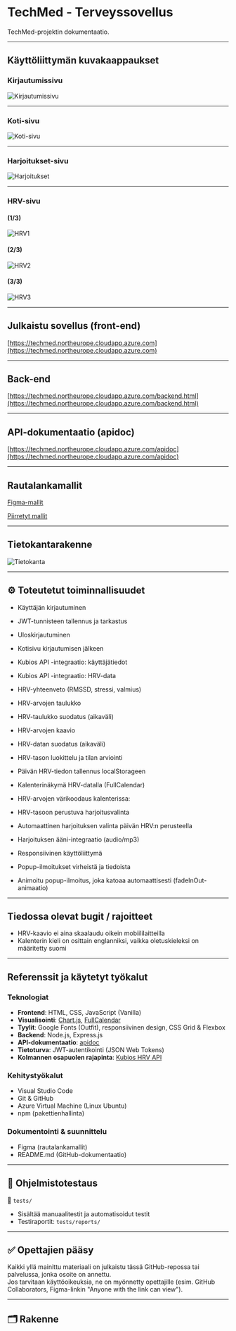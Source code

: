 # TechMed - Terveyssovellus

TechMed-projektin dokumentaatio.

---

## Käyttöliittymän kuvakaappaukset

### Kirjautumissivu


![Kirjautumissivu](https://github.com/user-attachments/assets/368252db-4b96-411a-a108-fe296ed264b4)

---

### Koti-sivu
![Koti-sivu](https://github.com/user-attachments/assets/674ed4ec-d19c-41fe-bfd5-4e65dd4f1e0c)

---

### Harjoitukset-sivu
![Harjoitukset](https://github.com/user-attachments/assets/1fb0f0cd-a45f-4539-9cfa-42b20737ef22)

---

### HRV-sivu

#### (1/3)
![HRV1](https://github.com/user-attachments/assets/eb08861c-8e6e-40d3-a717-55d6d8cdeff4)

#### (2/3)
![HRV2](https://github.com/user-attachments/assets/213c6189-2eee-4bae-b49c-e22dc1c3a488)

#### (3/3)
![HRV3](https://github.com/user-attachments/assets/22184915-3f66-41cb-a131-7f44915541ec)

---

## Julkaistu sovellus (front-end)

[https://techmed.northeurope.cloudapp.azure.com](https://techmed.northeurope.cloudapp.azure.com)

---

## Back-end

[https://techmed.northeurope.cloudapp.azure.com/backend.html](https://techmed.northeurope.cloudapp.azure.com/backend.html)

---

## API-dokumentaatio (apidoc)

[https://techmed.northeurope.cloudapp.azure.com/apidoc](https://techmed.northeurope.cloudapp.azure.com/apidoc)

---

## Rautalankamallit

[Figma-mallit](https://github.com/Lefthandclaw/Techmed/tree/main/k%C3%A4ytt%C3%B6liittym%C3%A4%20suunnitelma%20kuvat/figma%20k%C3%A4ytt%C3%B6liittym%C3%A4) 

[Piirretyt mallit](https://github.com/Lefthandclaw/Techmed/tree/main/k%C3%A4ytt%C3%B6liittym%C3%A4%20suunnitelma%20kuvat/piirretty%20k%C3%A4ytt%C3%B6liittym%C3%A4)

---

## Tietokantarakenne

![Tietokanta](https://github.com/user-attachments/assets/15e6bdaf-0974-4c86-a942-91ad88e14964)

---

## ⚙️ Toteutetut toiminnallisuudet

- Käyttäjän kirjautuminen

- JWT-tunnisteen tallennus ja tarkastus

- Uloskirjautuminen

- Kotisivu kirjautumisen jälkeen

- Kubios API -integraatio: käyttäjätiedot

- Kubios API -integraatio: HRV-data

- HRV-yhteenveto (RMSSD, stressi, valmius)

- HRV-arvojen taulukko

- HRV-taulukko suodatus (aikaväli)

- HRV-arvojen kaavio

- HRV-datan suodatus (aikaväli)

- HRV-tason luokittelu ja tilan arviointi

- Päivän HRV-tiedon tallennus localStorageen

- Kalenterinäkymä HRV-datalla (FullCalendar)
  
- HRV-arvojen värikoodaus kalenterissa:

- HRV-tasoon perustuva harjoitusvalinta

- Automaattinen harjoituksen valinta päivän HRV:n perusteella

- Harjoituksen ääni-integraatio (audio/mp3)

- Responsiivinen käyttöliittymä

- Popup-ilmoitukset virheistä ja tiedoista

- Animoitu popup-ilmoitus, joka katoaa automaattisesti (fadeInOut-animaatio)

---

## Tiedossa olevat bugit / rajoitteet

- HRV-kaavio ei aina skaalaudu oikein mobiililaitteilla
- Kalenterin kieli on osittain englanniksi, vaikka oletuskieleksi on määritetty suomi

---

## Referenssit ja käytetyt työkalut

### Teknologiat
- **Frontend**: HTML, CSS, JavaScript (Vanilla)
- **Visualisointi**: [Chart.js](https://www.chartjs.org/), [FullCalendar](https://fullcalendar.io/)
- **Tyylit**: Google Fonts (Outfit), responsiivinen design, CSS Grid & Flexbox
- **Backend**: Node.js, Express.js
- **API-dokumentaatio**: [apidoc](https://apidocjs.com/)
- **Tietoturva**: JWT-autentikointi (JSON Web Tokens)
- **Kolmannen osapuolen rajapinta**: [Kubios HRV API](https://www.kubios.com/hrv-api/)

### Kehitystyökalut
- Visual Studio Code
- Git & GitHub
- Azure Virtual Machine (Linux Ubuntu)
- npm (pakettienhallinta)

### Dokumentointi & suunnittelu
- Figma (rautalankamallit)
- README.md (GitHub-dokumentaatio)
  
---

## 🧪 Ohjelmistotestaus

📁 `tests/`

- Sisältää manuaalitestit ja automatisoidut testit
- Testiraportit: `tests/reports/`

---

## ✅ Opettajien pääsy

Kaikki yllä mainittu materiaali on julkaistu tässä GitHub-repossa tai palvelussa, jonka osoite on annettu.  
Jos tarvitaan käyttöoikeuksia, ne on myönnetty opettajille (esim. GitHub Collaborators, Figma-linkin "Anyone with the link can view").

---

## 🗂 Rakenne

